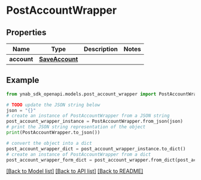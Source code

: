# PostAccountWrapper


## Properties

Name | Type | Description | Notes
------------ | ------------- | ------------- | -------------
**account** | [**SaveAccount**](SaveAccount.md) |  | 

## Example

```python
from ynab_sdk_openapi.models.post_account_wrapper import PostAccountWrapper

# TODO update the JSON string below
json = "{}"
# create an instance of PostAccountWrapper from a JSON string
post_account_wrapper_instance = PostAccountWrapper.from_json(json)
# print the JSON string representation of the object
print(PostAccountWrapper.to_json())

# convert the object into a dict
post_account_wrapper_dict = post_account_wrapper_instance.to_dict()
# create an instance of PostAccountWrapper from a dict
post_account_wrapper_form_dict = post_account_wrapper.from_dict(post_account_wrapper_dict)
```
[[Back to Model list]](../README.md#documentation-for-models) [[Back to API list]](../README.md#documentation-for-api-endpoints) [[Back to README]](../README.md)



